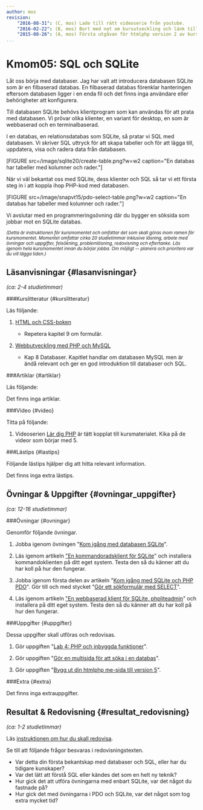 ```yaml
---
author: mos
revision:
    "2016-08-31": (C, mos) Lade till rätt videoserie från youtube.
    "2016-02-22": (B, mos) Bort med not om kursutveckling och länk till version 1.
    "2015-08-26": (A, mos) Första utgåvan för htmlphp version 2 av kursen.
...
```

Kmom05: SQL och SQLite
==================================

Låt oss börja med databaser. Jag har valt att introducera databasen SQLite som är en filbaserad databas. En filbaserad databas förenklar hanteringen eftersom databasen ligger i en enda fil och det finns inga användare eller behörigheter att konfigurera.

Till databasen SQLite behövs klientprogram som kan användas för att prata med databasen. Vi prövar olika klienter, en variant för desktop, en som är webbaserad och en terminalbaserad.

I en databas, en relationsdatabas som SQLite, så pratar vi SQL med databasen. Vi skriver SQL uttryck för att skapa tabeller och för att lägga till, uppdatera, visa och radera data från databasen.

<!--more-->

[FIGURE src=/image/sqlite20/create-table.png?w=w2 caption="En databas har tabeller med kolumner och rader."]

När vi väl bekantat oss med SQLite, dess klienter och SQL så tar vi ett första steg in i att koppla ihop PHP-kod med databasen.

[FIGURE src=/image/snapvt15/pdo-select-table.png?w=w2 caption="En databas har tabeller med kolumner och rader."]

Vi avslutar med en programmeringsövning där du bygger en söksida som jobbar mot en SQLite databas.

<small>*(Detta är instruktionen för kursmomentet och omfattar det som skall göras inom ramen för kursmomentet. Momentet omfattar cirka 20 studietimmar inklusive läsning, arbete med övningar och uppgifter, felsökning, problemlösning, redovisning och eftertanke. Läs igenom hela kursmomentet innan du börjar jobba. Om möjligt -- planera och prioritera var du vill lägga tiden.)*</small>



Läsanvisningar  {#lasanvisningar}
---------------------------------

*(ca: 2-4 studietimmar)*


###Kurslitteratur  {#kurslitteratur}

Läs följande:

1. [HTML och CSS-boken](kunskap/boken-html-och-css-boken)
    * Repetera kapitel 9 om formulär.

2. [Webbutveckling med PHP och MySQL](kunskap/boken-webbutveckling-med-php-och-mysql)
    * Kap 8 Databaser. Kapitlet handlar om databasen MySQL men är ändå relevant och ger en god introduktion till databaser och SQL.



###Artiklar {#artiklar}

Läs följande:

Det finns inga artiklar.



###Video  {#video}

Titta på följande:

1. Videoserien [Lär dig PHP](https://www.youtube.com/playlist?list=PLKtP9l5q3ce_U0j3HFq9pTVWvr-YQvy0B) är tätt kopplat till kursmaterialet. Kika på de videor som börjar med 5.



###Lästips {#lastips}

Följande lästips hjälper dig att hitta relevant information.

Det finns inga extra lästips.



Övningar & Uppgifter  {#ovningar_uppgifter}
-------------------------------------------

*(ca: 12-16 studietimmar)*



###Övningar {#ovningar}

Genomför följande övningar.

1. Jobba igenom övningen "[Kom igång med databasen SQLite](kunskap/kom-igang-med-databasen-sqlite)". 

1. Läs igenom artikeln ["En kommandoradsklient för SQLite](kunskap/en-kommandoradsklient-for-sqlite)" och installera kommandoklienten på ditt eget system. Testa den så du känner att du har koll på hur den fungerar.

1. Jobba igenom första delen av artikeln "[Kom igång med SQLite och PHP PDO](kunskap/kom-igang-med-sqlite-och-php-pdo)". Gör till och med stycket "[Gör ett sökformulär med SELECT](kunskap/kom-igang-med-sqlite-och-php-pdo#select-form)".

1. Läs igenom artikeln ["En webbaserad klient för SQLite, phpliteadmin](kunskap/en-webbaserad-klient-for-sqlite-phpliteadmin)" och installera på ditt eget system. Testa den så du känner att du har koll på hur den fungerar.



###Uppgifter {#uppgifter}

Dessa uppgifter skall utföras och redovisas.

1. Gör uppgiften "[Lab 4: PHP och inbyggda funktioner](htmlphp/lab4)".

1. Gör uppgiften "[Gör en multisida för att söka i en databas](uppgift/bygg-en-multisida-for-att-soka-i-en-databas)".

1. Gör uppgiften "[Bygg ut din htmlphp me-sida till version 5](htmlphp/proj5)".



###Extra {#extra}

Det finns inga extrauppgifter.



Resultat & Redovisning  {#resultat_redovisning}
-----------------------------------------------

*(ca: 1-2 studietimmar)*

Läs [instruktionen om hur du skall redovisa](htmlphp/redovisa).

Se till att följande frågor besvaras i redovisningstexten.

* Var detta din första bekantskap med databaser och SQL, eller har du tidigare kunskaper?
* Var det lätt att förstå SQL eller kändes det som en helt ny teknik?
* Hur gick det att utföra övningarna med enbart SQLite, var det något du fastnade på?
* Hur gick det med övningarna i PDO och SQLite, var det något som tog extra mycket tid? 

